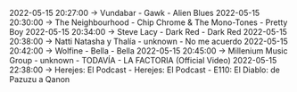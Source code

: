 2022-05-15 20:27:00 -> Vundabar - Gawk - Alien Blues
2022-05-15 20:30:00 -> The Neighbourhood - Chip Chrome & The Mono-Tones - Pretty Boy
2022-05-15 20:34:00 -> Steve Lacy - Dark Red - Dark Red
2022-05-15 20:38:00 -> Natti Natasha y Thalía - unknown - No me acuerdo
2022-05-15 20:42:00 -> Wolfine - Bella - Bella
2022-05-15 20:45:00 -> Millenium Music Group - unknown - TODAVÍA - LA FACTORIA (Official  Video)
2022-05-15 22:38:00 -> Herejes: El Podcast - Herejes: El Podcast - E110: El Diablo: de Pazuzu a Qanon
